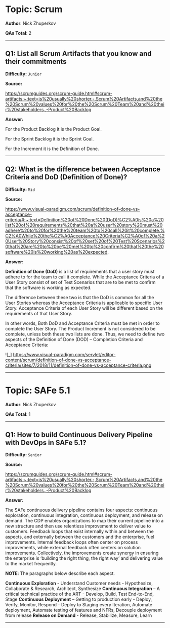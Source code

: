 # Topic: Scrum

**Author**: Nick Zhuperkov

**QAs Total**: 2

---

## Q1: List all Scrum Artifacts that you know and their commitments

**Difficulty:** `Junior`

**Source:**

https://scrumguides.org/scrum-guide.html#scrum-artifacts:~:text=is%20usually%20shorter.-,Scrum%20Artifacts,and%20the%20Scrum%20values%20for%20the%20Scrum%20Team%20and%20their%20stakeholders.,-Product%20Backlog

**Answer:**

For the Product Backlog it is the Product Goal.

For the Sprint Backlog it is the Sprint Goal.

For the Increment it is the Definition of Done.

---

## Q2: What is the difference between Acceptance Criteria and DoD (Definition of Done)?

**Difficulty:** `Mid`

**Source:**

https://www.visual-paradigm.com/scrum/definition-of-done-vs-acceptance-criteria/#:~:text=Definition%20of%20Done%20(DoD)%C2%A0is%20a%20list%20of%20requirements%20that%20a%20user%20story%20must%20adhere%20to%20for%20the%20team%20to%20call%20it%20complete.%C2%A0While%20the%C2%A0Acceptance%20Criteria%C2%A0of%20a%20User%20Story%20consist%20of%20set%20of%20Test%20Scenarios%20that%20are%20to%20be%20met%20to%20confirm%20that%20the%20software%20is%20working%20as%20expected.

**Answer:**

**Definition of Done (DoD)** is a list of requirements that a user story must adhere to for the team to call it complete. While the Acceptance Criteria of a User Story consist of set of Test Scenarios that are to be met to confirm that the software is working as expected.

The difference between these two is that the DoD is common for all the User Stories whereas the Acceptance Criteria is applicable to specific User Story. Acceptance Criteria of each User Story will be different based on the requirements of that User Story.

In other words, Both DoD and Acceptance Criteria must be met in order to complete the User Story.  The Product Increment is not considered to be complete, unless both these two lists are done. Thus, we need to define two aspects of the Definition of Done (DOD) – Completion Criteria and Acceptance Criteria:

![_] https://www.visual-paradigm.com/servlet/editor-content/scrum/definition-of-done-vs-acceptance-criteria/sites/7/2018/11/definition-of-done-vs-acceptance-criteria.png

---

# Topic: SAFe 5.1

**Author**: Nick Zhuperkov

**QAs Total**: 1

---

## Q1: How to build Continuous Delivery Pipeline with DevOps in SAFe 5.1?

**Difficulty:** `Senior`

**Source:**

https://scrumguides.org/scrum-guide.html#scrum-artifacts:~:text=is%20usually%20shorter.-,Scrum%20Artifacts,and%20the%20Scrum%20values%20for%20the%20Scrum%20Team%20and%20their%20stakeholders.,-Product%20Backlog

**Answer:**

The SAFe continuous delivery pipeline contains four aspects: continuous exploration, continuous integration, continuous deployment, and release on demand. The CDP enables organizations to map their current pipeline into a new structure and then use relentless improvement to deliver value to customers. Feedback loops that exist internally within and between the aspects, and externally between the customers and the enterprise, fuel improvements. Internal feedback loops often center on process improvements, while external feedback often centers on solution improvements. Collectively, the improvements create synergy in ensuring the enterprise is ‘building the right thing, the right way’ and delivering value to the market frequently.

**NOTE**: The paragraphs below describe each aspect.

**Continuous Exploration** - Understand Customer needs - Hypothesize, Collaborate & Research, Architect, Synthesize
**Continuous Integration** – A critical technical practice of the ART - Develop, Build, Test End-to-End, Stage
**Continuous Deployment** – Getting to production early - Deploy, Verify, Monitor, Respond - Deploy to Staging every Iteration, Automate deployment, Automate testing of features and NFRs, Decouple deployment from release
**Release on Demand** - Release, Stabilize, Measure, Learn

---
